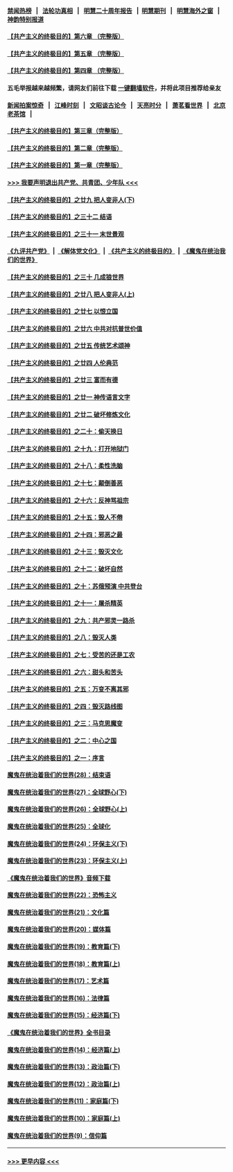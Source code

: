 #### [禁闻热榜](热点新闻.md?=0)  &nbsp;&nbsp;|&nbsp;&nbsp; [法轮功真相](https://github.com/gfw-breaker/truth/blob/master/README.md?=0) &nbsp;&nbsp;|&nbsp;&nbsp; [明慧二十周年报告](https://github.com/gfw-breaker/mh-reports/blob/master/README.md?=0) &nbsp;&nbsp;|&nbsp;&nbsp;[明慧期刊](https://github.com/gfw-breaker/mh-qikan) &nbsp;&nbsp;|&nbsp;&nbsp; [明慧海外之窗](https://github.com/gfw-breaker/mh-news/blob/master/README.md?=0) &nbsp;&nbsp;|&nbsp;&nbsp; [神韵特别报道](https://github.com/gfw-breaker/mh-news/blob/master/shenyun.md?=0)
#### [【共产主义的终极目的】第六章 （完整版）](../pages/nsc422/n11428913.md?t=03021032) 
#### [【共产主义的终极目的】第五章 （完整版）](../pages/nsc422/n11428912.md?t=03021032) 
#### [【共产主义的终极目的】第四章 （完整版）](../pages/nsc422/n11428907.md?t=03021032) 
#### 五毛举报越来越频繁，请网友们前往下载 [一键翻墙软件](https://github.com/gfw-breaker/ssr-accounts)，并将此项目推荐给亲友
#### [新闻拍案惊奇](https://github.com/gfw-breaker/banned-news/blob/master/pages/link4.md) &nbsp;&nbsp;|&nbsp;&nbsp; [江峰时刻](https://github.com/gfw-breaker/banned-news/blob/master/pages/link4.md) &nbsp;&nbsp;|&nbsp;&nbsp; [文昭谈古论今](https://github.com/gfw-breaker/banned-news/blob/master/pages/link4.md) &nbsp;&nbsp;|&nbsp;&nbsp; [天亮时分](https://github.com/gfw-breaker/banned-news/blob/master/pages/link4.md) &nbsp;&nbsp;|&nbsp;&nbsp; [萧茗看世界](https://github.com/gfw-breaker/banned-news/blob/master/pages/link4.md) &nbsp;&nbsp;|&nbsp;&nbsp; [北京老茶馆](https://github.com/gfw-breaker/banned-news/blob/master/pages/link4.md) &nbsp;&nbsp;|&nbsp;&nbsp; 
#### [【共产主义的终极目的】第三章（完整版）](../pages/nsc422/n11428848.md?t=03021032) 
#### [【共产主义的终极目的】第二章（完整版）](../pages/nsc422/n11428831.md?t=03021032) 
#### [【共产主义的终极目的】第一章（完整版）](../pages/nsc422/n11417651.md?t=03021032) 
#### [>>> 我要声明退出共产党、共青团、少年队 <<<](https://github.com/begood0513/goodnews/blob/master/quit/letter.md) 
#### [【共产主义的终极目的】之廿九 把人变非人(下)](../pages/nsc422/n11344140.md?t=03021032) 
#### [【共产主义的终极目的】之三十二 结语](../pages/nsc422/n11360535.md?t=03021032) 
#### [【共产主义的终极目的】之三十一 末世景观](../pages/nsc422/n11351129.md?t=03021032) 
#### [《九评共产党》](https://github.com/begood0513/9ping.md/blob/master/README.md) &nbsp;|&nbsp; [《解体党文化》](../../../../jtdwh.md/blob/master/README.md)  &nbsp;|&nbsp; [《共产主义的终极目的》](../../../../gczydzjmd.md/blob/master/README.md) &nbsp;|&nbsp; [《魔鬼在统治我们的世界》](../../../../mgztzwmdsj.md/blob/master/README.md) 
#### [【共产主义的终极目的】之三十 几成狼世界](../pages/nsc422/n11348280.md?t=03021032) 
#### [【共产主义的终极目的】之廿八 把人变非人(上)](../pages/nsc422/n11340492.md?t=03021032) 
#### [【共产主义的终极目的】之廿七 以恨立国](../pages/nsc422/n11336944.md?t=03021032) 
#### [【共产主义的终极目的】之廿六 中共对抗普世价值](../pages/nsc422/n11324785.md?t=03021032) 
#### [【共产主义的终极目的】之廿五 传统艺术颂神](../pages/nsc422/n11296396.md?t=03021032) 
#### [【共产主义的终极目的】之廿四 人伦典范](../pages/nsc422/n11296397.md?t=03021032) 
#### [【共产主义的终极目的】之廿三 富而有德](../pages/nsc422/n11283598.md?t=03021032) 
#### [【共产主义的终极目的】之廿一 神传语言文字](../pages/nsc422/n11263265.md?t=03021032) 
#### [【共产主义的终极目的】之廿二 破坏修炼文化](../pages/nsc422/n11245728.md?t=03021032) 
#### [【共产主义的终极目的】之二十：偷天换日](../pages/nsc422/n11238846.md?t=03021032) 
#### [【共产主义的终极目的】之十九：打开地狱门](../pages/nsc422/n11206376.md?t=03021032) 
#### [【共产主义的终极目的】之十八：柔性洗脑](../pages/nsc422/n11199994.md?t=03021032) 
#### [【共产主义的终极目的】之十七：颠倒善恶](../pages/nsc422/n11179782.md?t=03021032) 
#### [【共产主义的终极目的】之十六：反神骂祖宗](../pages/nsc422/n11166798.md?t=03021032) 
#### [【共产主义的终极目的】之十五：毁人不倦](../pages/nsc422/n11166792.md?t=03021032) 
#### [【共产主义的终极目的】之十四：邪恶之最](../pages/nsc422/n11150249.md?t=03021032) 
#### [【共产主义的终极目的】之十三：毁灭文化](../pages/nsc422/n11135227.md?t=03021032) 
#### [【共产主义的终极目的】之十二：破坏自然](../pages/nsc422/n11135214.md?t=03021032) 
#### [【共产主义的终极目的】之十：苏俄预演 中共登台](../pages/nsc422/n11118424.md?t=03021032) 
#### [【共产主义的终极目的】之十一：屠杀精英](../pages/nsc422/n11118442.md?t=03021032) 
#### [【共产主义的终极目的】之九：共产邪灵一路杀](../pages/nsc422/n11114139.md?t=03021032) 
#### [【共产主义的终极目的】之八：毁灭人类](../pages/nsc422/n11108503.md?t=03021032) 
#### [【共产主义的终极目的】之七：受苦的还是工农](../pages/nsc422/n11101809.md?t=03021032) 
#### [【共产主义的终极目的】之六：甜头和苦头](../pages/nsc422/n11096971.md?t=03021032) 
#### [【共产主义的终极目的】之五：万变不离其邪](../pages/nsc422/n11091285.md?t=03021032) 
#### [【共产主义的终极目的】之四：毁灭路线图](../pages/nsc422/n11086284.md?t=03021032) 
#### [【共产主义的终极目的】之三：马克思魔变](../pages/nsc422/n11061941.md?t=03021032) 
#### [【共产主义的终极目的】之二：中心之国](../pages/nsc422/n11047728.md?t=03021032) 
#### [【共产主义的终极目的】之一：序言](../pages/nsc422/n11086077.md?t=03021032) 
#### [魔鬼在统治着我们的世界(28)：结束语](../pages/nsc422/n10936246.md?t=03021032) 
#### [魔鬼在统治着我们的世界(27)：全球野心(下)](../pages/nsc422/n10928319.md?t=03021032) 
#### [魔鬼在统治着我们的世界(26)：全球野心(上)](../pages/nsc422/n10900318.md?t=03021032) 
#### [魔鬼在统治着我们的世界(25)：全球化](../pages/nsc422/n10788205.md?t=03021032) 
#### [魔鬼在统治着我们的世界(24)：环保主义(下)](../pages/nsc422/n10695307.md?t=03021032) 
#### [魔鬼在统治着我们的世界(23)：环保主义(上)](../pages/nsc422/n10688613.md?t=03021032) 
#### [《魔鬼在统治着我们的世界》音频下载](../pages/nsc422/n10635553.md?t=03021032) 
#### [魔鬼在统治着我们的世界(22)：恐怖主义](../pages/nsc422/n10614727.md?t=03021032) 
#### [魔鬼在统治着我们的世界(21)：文化篇](../pages/nsc422/n10597706.md?t=03021032) 
#### [魔鬼在统治着我们的世界(20)：媒体篇](../pages/nsc422/n10586579.md?t=03021032) 
#### [魔鬼在统治着我们的世界(19)：教育篇(下)](../pages/nsc422/n10564808.md?t=03021032) 
#### [魔鬼在统治着我们的世界(18)：教育篇(上)](../pages/nsc422/n10526970.md?t=03021032) 
#### [魔鬼在统治着我们的世界(17)：艺术篇](../pages/nsc422/n10499093.md?t=03021032) 
#### [魔鬼在统治着我们的世界(16)：法律篇](../pages/nsc422/n10485969.md?t=03021032) 
#### [魔鬼在统治着我们的世界(15)：经济篇(下)](../pages/nsc422/n10469975.md?t=03021032) 
#### [《魔鬼在统治着我们的世界》全书目录](../pages/nsc422/n10464261.md?t=03021032) 
#### [魔鬼在统治着我们的世界(14)：经济篇(上)](../pages/nsc422/n10457370.md?t=03021032) 
#### [魔鬼在统治着我们的世界(13)：政治篇(下)](../pages/nsc422/n10448270.md?t=03021032) 
#### [魔鬼在统治着我们的世界(12)：政治篇(上)](../pages/nsc422/n10444576.md?t=03021032) 
#### [魔鬼在统治着我们的世界(11)：家庭篇(下)](../pages/nsc422/n10440961.md?t=03021032) 
#### [魔鬼在统治着我们的世界(10)：家庭篇(上)](../pages/nsc422/n10435448.md?t=03021032) 
#### [魔鬼在统治着我们的世界(9)：信仰篇](../pages/nsc422/n10432159.md?t=03021032) 

----
#### [ >>> 更早内容 <<< ](../indexes/nsc422-earlier.md)
